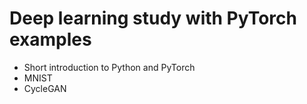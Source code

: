 # Deep learning study with PyTorch examples
- Short introduction to Python and PyTorch
- MNIST
- CycleGAN
